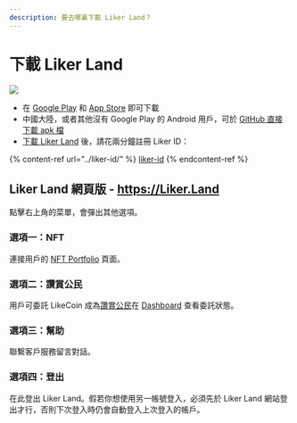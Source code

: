 ```yaml
---
description: 要去哪裏下載 Liker Land？
---
```


# 下載 Liker Land

![](../../.gitbook/assets/likecoin\_ad72\_appstore4\_fullpic\_chi.png)

* 在 [Google Play](https://play.google.com/store/apps/details?id=com.oice) 和 [App Store](https://apps.apple.com/hk/app/liker-land/id1248232355) 即可下載
* 中國大陸，或者其他沒有 Google Play 的 Android 用戶，可於 [GitHub 直接下載 apk 檔](https://github.com/likecoin/likecoin-app/releases)
* [下載 Liker Land](https://liker.land/getapp) 後，請花兩分鐘註冊 Liker ID：

{% content-ref url="../liker-id/" %}
[liker-id](../liker-id/)
{% endcontent-ref %}

## Liker Land 網頁版 - https://Liker.Land <a href="#liker-land-web" id="liker-land-web"></a>

點擊右上角的菜單，會彈出其他選項。​

### 選項一：NFT

連接用戶的 [NFT Portfolio](../../guides/writing-nft/nft-portfolio.md) 頁面。‌

### 選項二：讚賞公民

用戶可委託 LikeCoin 成為[讚賞公民](../civic-liker/)在 [Dashboard](../civic-liker/dashboard.md) 查看委託狀態。

### 選項三：幫助

聯繫客戶服務留言對話‌。

### 選項四：登出

在此登出 Liker Land。假若你想使用另一帳號登入，必須先於 Liker Land 網站登出才行，否則下次登入時仍會自動登入上次登入的帳戶。
